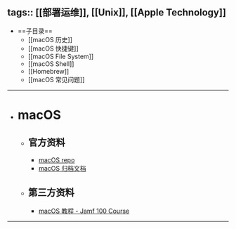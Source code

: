 tags:: [[部署运维]], [[Unix]], [[Apple Technology]]
---

- ==子目录==
	- [[macOS 历史]]
	- [[macOS 快捷键]]
	- [[macOS File System]]
	- [[macOS Shell]]
	- [[Homebrew]]
	- [[macOS 常见问题]]
- ---
- # macOS
	- ## 官方资料
		- [macOS repo](https://github.com/apple-oss-distributions/distribution-macOS/tree/macos-132)
		- [macOS 归档文档](https://developer.apple.com/library/archive/navigation/)
	- ## 第三方资料
		- [macOS 教程 - Jamf 100 Course](https://docs.jamf.com/customer-education/jamf-100-course/5.0/Introduction.html)
- ---